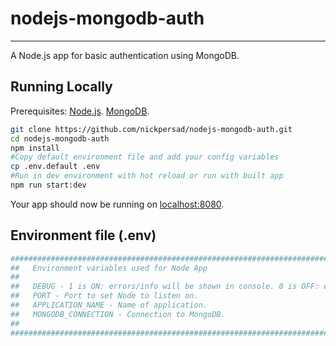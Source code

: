 # nodejs-mongodb-auth

---

A Node.js app for basic authentication using MongoDB.

## Running Locally

Prerequisites: [Node.js](http://nodejs.org/). [MongoDB](https://www.mongodb.com/download-center/community).

```sh
git clone https://github.com/nickpersad/nodejs-mongodb-auth.git
cd nodejs-mongodb-auth
npm install
#Copy default environment file and add your config variables
cp .env.default .env
#Run in dev environment with hot reload or run with built app
npm run start:dev
```

Your app should now be running on [localhost:8080](http://localhost:8080/).

## Environment file (.env)

```sh
########################################################################
##   Environment variables used for Node App
##
##   DEBUG - 1 is ON: errors/info will be shown in console. 0 is OFF: errors/info will be shown in GrayLog.
##   PORT - Port to set Node to listen on.
##   APPLICATION_NAME - Name of application.
##   MONGODB_CONNECTION - Connection to MongoDB.
##
########################################################################
```
